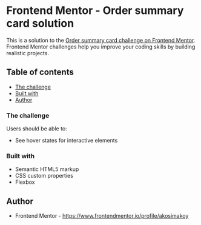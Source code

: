 # Frontend Mentor - Order summary card solution

This is a solution to the [Order summary card challenge on Frontend Mentor](https://www.frontendmentor.io/challenges/order-summary-component-QlPmajDUj). Frontend Mentor challenges help you improve your coding skills by building realistic projects. 

## Table of contents

  - [The challenge](#the-challenge)
  - [Built with](#built-with)
  - [Author](#author)


### The challenge

Users should be able to:

- See hover states for interactive elements


### Built with

- Semantic HTML5 markup
- CSS custom properties
- Flexbox

## Author

- Frontend Mentor - https://www.frontendmentor.io/profile/akosimakoy
